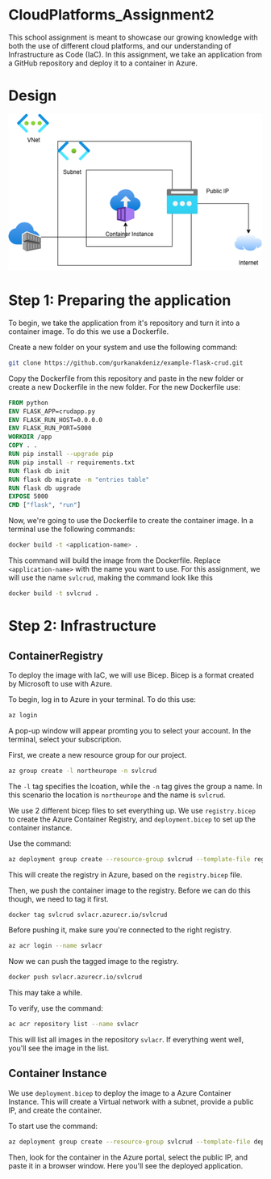 # CloudPlatforms_Assignment2
This school assignment is meant to showcase our growing knowledge with both the use of different cloud platforms, and our understanding of Infrastructure as Code (IaC). In this assignment, we take an application from a GitHub repository and deploy it to a container in Azure.

# Design
![Architecture diagram](IaCdiagram.drawio.png)
# Step 1: Preparing the application
To begin, we take the application from it's repository and turn it into a container image. To do this we use a Dockerfile.

Create a new folder on your system and use the following command:
```bash
git clone https://github.com/gurkanakdeniz/example-flask-crud.git
```
Copy the Dockerfile from this repository and paste in the new folder or create a new Dockerfile in the new folder. For the new Dockerfile use:

```Dockerfile
FROM python
ENV FLASK_APP=crudapp.py
ENV FLASK_RUN_HOST=0.0.0.0
ENV FLASK_RUN_PORT=5000
WORKDIR /app
COPY . .
RUN pip install --upgrade pip
RUN pip install -r requirements.txt
RUN flask db init
RUN flask db migrate -m "entries table"
RUN flask db upgrade
EXPOSE 5000
CMD ["flask", "run"]
```
Now, we're going to use the Dockerfile to create the container image.
In a terminal use the following commands:
```bash
docker build -t <application-name> .
```
This command will build the image from the Dockerfile. Replace `<application-name>` with the name you want to use. For this assignment, we will use the name `svlcrud`, making the command look like this
```bash
docker build -t svlcrud .
```

# Step 2: Infrastructure
## ContainerRegistry
To deploy the image with IaC, we will use Bicep. Bicep is a format created by Microsoft to use with Azure.

To begin, log in to Azure in your terminal. To do this use: 
```bash
az login
```
A pop-up window will appear promting you to select your account.
In the terminal, select your subscription.

First, we create a new resource group for our project.
```bash
az group create -l northeurope -n svlcrud
```
The `-l` tag specifies the lcoation, while the `-n` tag gives the group a name. In this scenario the location is `northeurope` and the name is `svlcrud`.

We use 2 different bicep files to set everything up. We use `registry.bicep` to create the Azure Container Registry, and `deployment.bicep` to set up the container instance.

Use the command:
```bash
az deployment group create --resource-group svlcrud --template-file registry.bicep
```
This will create the registry in Azure, based on the `registry.bicep` file.

Then, we push the container image to the registry. Before we can do this though, we need to tag it first.
```bash
docker tag svlcrud svlacr.azurecr.io/svlcrud 
```
Before pushing it, make sure you're connected to the right registry.
```bash
az acr login --name svlacr
```

Now we can push the tagged image to the registry.
```bash
docker push svlacr.azurecr.io/svlcrud   
```
This may take a while.

To verify, use the command:
```bash
ac acr repository list --name svlacr
```
This will list all images in the repository `svlacr`.
If everything went well, you'll see the image in the list.

## Container Instance
We use `deployment.bicep` to deploy the image to a Azure Container Instance.
This will create a Virtual network with a subnet, provide a public IP, and create the container.

To start use the command:
```bash
az deployment group create --resource-group svlcrud --template-file deployment.bicep
```
Then, look for the container in the Azure portal, select the public IP, and paste it in a browser window. Here you'll see the deployed application.